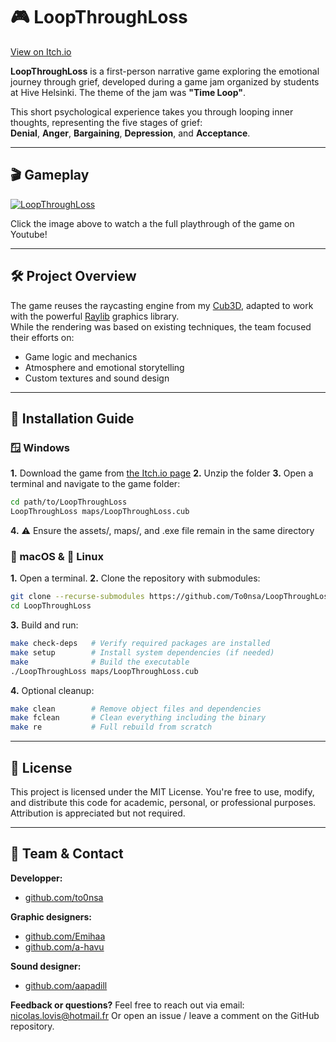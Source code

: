 # 🎮 LoopThroughLoss

[View on Itch.io](https://to0nsa.itch.io/loopthroughloss)

**LoopThroughLoss** is a first-person narrative game exploring the emotional journey through grief, developed during a game jam organized by students at Hive Helsinki. The theme of the jam was **"Time Loop"**.

This short psychological experience takes you through looping inner thoughts, representing the five stages of grief:  
**Denial**, **Anger**, **Bargaining**, **Depression**, and **Acceptance**.

---

## 🎬 Gameplay

[![LoopThroughLoss](https://img.youtube.com/vi/GJaF5zaGVMs/0.jpg)](https://www.youtube.com/watch?v=GJaF5zaGVMs)

Click the image above to watch a the full playthrough of the game on Youtube!

---

## 🛠️ Project Overview

The game reuses the raycasting engine from my [Cub3D](https://github.com/To0nsa/cub3d), adapted to work with the powerful [Raylib](https://www.raylib.com) graphics library.  
While the rendering was based on existing techniques, the team focused their efforts on:

- Game logic and mechanics  
- Atmosphere and emotional storytelling  
- Custom textures and sound design

---

## 🚀 Installation Guide

### 🪟 Windows

**1.** Download the game from [the Itch.io page](https://to0nsa.itch.io/loopthroughloss)
**2.** Unzip the folder
**3.** Open a terminal and navigate to the game folder:

```bash
cd path/to/LoopThroughLoss
LoopThroughLoss maps/LoopThroughLoss.cub
```

**4.** ⚠️ Ensure the assets/, maps/, and .exe file remain in the same directory

### 🍎 macOS & 🐧 Linux

**1.** Open a terminal.
**2.** Clone the repository with submodules:

```bash
git clone --recurse-submodules https://github.com/To0nsa/LoopThroughLoss.git
cd LoopThroughLoss
```

**3.** Build and run:

```bash
make check-deps   # Verify required packages are installed
make setup        # Install system dependencies (if needed)
make              # Build the executable
./LoopThroughLoss maps/LoopThroughLoss.cub
```

**4.** Optional cleanup:

```bash
make clean        # Remove object files and dependencies
make fclean       # Clean everything including the binary
make re           # Full rebuild from scratch
```

---

## 📜 License

This project is licensed under the MIT License.
You're free to use, modify, and distribute this code for academic, personal, or professional purposes.
Attribution is appreciated but not required.

---

## 👥 Team & Contact

**Developper:**

- [github.com/to0nsa](https://github.com/to0nsa)

**Graphic designers:**

- [github.com/Emihaa](https://github.com/Emihaa)
- [github.com/a-havu](https://github.com/a-havu)

**Sound designer:**

- [github.com/aapadill](https://github.com/aapadill)

**Feedback or questions?**
Feel free to reach out via email: nicolas.lovis@hotmail.fr
Or open an issue / leave a comment on the GitHub repository.
